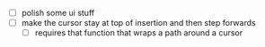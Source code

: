 - [ ] polish some ui stuff
- [ ] make the cursor stay at top of insertion and then step forwards
  - [ ] requires that function that wraps a path around a cursor
